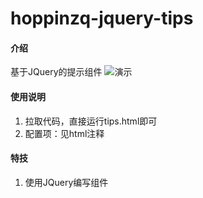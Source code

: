 # hoppinzq-jquery-tips

#### 介绍
基于JQuery的提示组件
![演示](https://images.gitee.com/uploads/images/2021/1012/111018_d512897f_5294558.gif "yRfxlDHCKK.gif")

#### 使用说明

1.  拉取代码，直接运行tips.html即可
2.  配置项：见html注释

#### 特技

1.  使用JQuery编写组件
